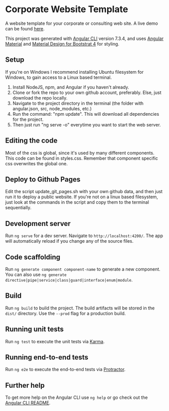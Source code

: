 # Corporate Website Template
A website template for your corporate or consulting web site.
A live demo can be found [here](https://andersklint.github.io/angular_corporate_website_template).

This project was generated with [Angular CLI](https://github.com/angular/angular-cli) version 7.3.4, and uses [Angular Material](https://material.angular.io/) and [Material Design for Bootstrat 4](https://mdbootstrap.com/) for styling.

## Setup
If you're on Windows I recommend installing Ubuntu filesystem for Windows, to gain access to a Linux based terminal.

1. Install NodeJS, npm, and Angular if you haven't already.
2. Clone or fork the repo to your own github account, preferably. Else, just download the repo locally.
3. Navigate to the project directory in the terminal (the folder with angular.json, src, node_modules, etc.)
4. Run the command: "npm update". This will download all dependencies for the project.
5. Then just run "ng serve -o" everytime you want to start the web server.

## Editing the code
Most of the css is global, since it's used by many different components. This code can be found in styles.css. Remember that component specific css overwrites the global one.

## Deploy to Github Pages
Edit the script update_git_pages.sh with your own github data, and then just run it to deploy a public website.
If you're not on a linux based filesystem, just look at the commands in the script and copy them to the terminal
sequentially.

## Development server

Run `ng serve` for a dev server. Navigate to `http://localhost:4200/`. The app will automatically reload if you change any of the source files.

## Code scaffolding

Run `ng generate component component-name` to generate a new component. You can also use `ng generate directive|pipe|service|class|guard|interface|enum|module`.

## Build

Run `ng build` to build the project. The build artifacts will be stored in the `dist/` directory. Use the `--prod` flag for a production build.

## Running unit tests

Run `ng test` to execute the unit tests via [Karma](https://karma-runner.github.io).

## Running end-to-end tests

Run `ng e2e` to execute the end-to-end tests via [Protractor](http://www.protractortest.org/).

## Further help

To get more help on the Angular CLI use `ng help` or go check out the [Angular CLI README](https://github.com/angular/angular-cli/blob/master/README.md).
